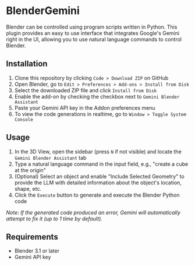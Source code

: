 # BlenderGemini

Blender can be controlled using program scripts written in Python. This plugin provides an easy to use interface that integrates Google's Gemini right in the UI, allowing you to use natural language commands to control Blender.

## Installation

1. Clone this repository by clicking `Code > Download ZIP` on GitHub
2. Open Blender, go to `Edit > Preferences > Add-ons > Install from Disk`
3. Select the downloaded ZIP file and click `Install from Disk`
4. Enable the add-on by checking the checkbox next to `Gemini Blender Assistant`
5. Paste your Gemini API key in the Addon preferences menu
6. To view the code generations in realtime, go to `Window > Toggle System Console`

## Usage

1. In the 3D View, open the sidebar (press `N` if not visible) and locate the `Gemini Blender Assistant` tab
2. Type a natural language command in the input field, e.g., "create a cube at the origin"
3. (Optional) Select an object and enable "Include Selected Geometry" to provide the LLM with detailed information about the object's location, shape, etc.
4. Click the `Execute` button to generate and execute the Blender Python code

*Note: If the generated code produced an error, Gemini will automatically attempt to fix it (up to 1 time by default).*

## Requirements

- Blender 3.1 or later
- Gemini API key
